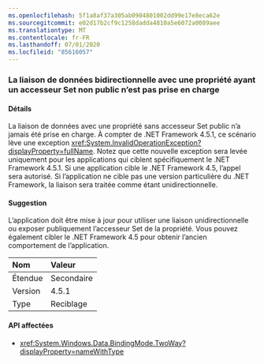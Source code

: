 ```yaml
---
ms.openlocfilehash: 5f1a8af37a305ab0904801002dd99e17e8eca62e
ms.sourcegitcommit: e02d17b2cf9c1258dadda4810a5e6072a0089aee
ms.translationtype: MT
ms.contentlocale: fr-FR
ms.lasthandoff: 07/01/2020
ms.locfileid: "85616057"
---
```

### <a name="two-way-data-binding-to-a-property-with-a-non-public-setter-is-not-supported"></a>La liaison de données bidirectionnelle avec une propriété ayant un accesseur Set non public n’est pas prise en charge

#### <a name="details"></a>Détails

La liaison de données avec une propriété sans accesseur Set public n’a jamais été prise en charge. À compter de .NET Framework 4.5.1, ce scénario lève une exception <xref:System.InvalidOperationException?displayProperty=fullName>. Notez que cette nouvelle exception sera levée uniquement pour les applications qui ciblent spécifiquement le .NET Framework 4.5.1. Si une application cible le .NET Framework 4.5, l’appel sera autorisé. Si l’application ne cible pas une version particulière du .NET Framework, la liaison sera traitée comme étant unidirectionnelle.

#### <a name="suggestion"></a>Suggestion

L’application doit être mise à jour pour utiliser une liaison unidirectionnelle ou exposer publiquement l’accesseur Set de la propriété. Vous pouvez également cibler le .NET Framework 4.5 pour obtenir l’ancien comportement de l’application.

| Nom    | Valeur       |
|:--------|:------------|
| Étendue   | Secondaire       |
| Version | 4.5.1       |
| Type    | Reciblage |

#### <a name="affected-apis"></a>API affectées

- <xref:System.Windows.Data.BindingMode.TwoWay?displayProperty=nameWithType>
